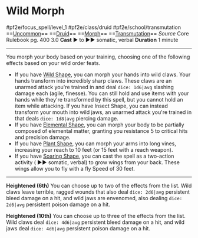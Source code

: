 # Wild Morph
#pf2e/focus_spell/level_1 #pf2e/class/druid #pf2e/school/transmutation 
==[Uncommon](../../../rules/traits/uncommon.md)== ==[Druid](../../../rules/traits/druid.md)== ==[Morph](../../../rules/traits/morph.md)== ==[Transmutation](../../../rules/traits/transmutation.md)==
*Source* Core Rulebook pg. 400 3.0
**Cast** ► to ►► somatic, verbal
**Duration** 1 minute

---
You morph your body based on your training, choosing one of the following effects based on your wild order feats.
- If you have [Wild Shape](Wild%20Shape.md), you can morph your hands into wild claws. Your hands transform into incredibly sharp claws. These claws are an unarmed attack you're trained in and deal `dice: 1d6|avg` slashing damage each (agile, finesse). You can still hold and use items with your hands while they're transformed by this spell, but you cannot hold an item while attacking. If you have Insect Shape, you can instead transform your mouth into wild jaws, an unarmed attack you're trained in that deals `dice: 1d8|avg` piercing damage.
- If you have [Elemental Shape](Elemental%20Shape), you can morph your body to be partially composed of elemental matter, granting you resistance 5 to critical hits and precision damage.
- If you have [Plant Shape](Plant%20Shape), you can morph your arms into long vines, increasing your reach to 10 feet (or 15 feet with a reach weapon).
- If you have [Soaring Shape](Soaring%20Shape), you can cast the spell as a two-action activity ( ►► somatic, verbal) to grow wings from your back. These wings allow you to fly with a fly Speed of 30 feet.

<hr>

**Heightened (6th)** You can choose up to two of the effects from the list. Wild claws leave terrible, ragged wounds that also deal `dice: 2d6|avg` persistent bleed damage on a hit, and wild jaws are envenomed, also dealing `dice: 2d6|avg` persistent poison damage on a hit.

**Heightened (10th)** You can choose up to three of the effects from the list. Wild claws deal `dice: 4d6|avg` persistent bleed damage on a hit, and wild jaws deal `dice: 4d6|avg` persistent poison damage on a hit.